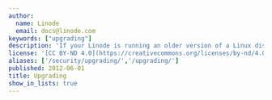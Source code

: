```yaml
---
author:
  name: Linode
  email: docs@linode.com
keywords: ["upgrading"]
description: 'If your Linode is running an older version of a Linux distribution, you can use the guides in this section to upgrade to the newest version of the distribution.'
license: '[CC BY-ND 4.0](https://creativecommons.org/licenses/by-nd/4.0)'
aliases: ['/security/upgrading/','/upgrading/']
published: 2012-06-01
title: Upgrading
show_in_lists: true
---
```


